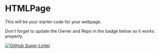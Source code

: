 # HTMLPage

This will be your starter code for your webpage.

Don't forget to update the Owner and Repo in the badge below so it works properly.

[![GitHub Super-Linter](https://github.com/<SHH-ICS>/<html-page-hh1508>/workflows/Lint%20Code%20Base/badge.svg)](https://github.com/marketplace/actions/super-linter)

